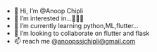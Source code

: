 - 👋 Hi, I’m @Anoop Chipli
- 👀 I’m interested in...🥡🍜🍟
- 🌱 I’m currently learning python,ML,flutter...
- 💞️ I’m looking to collaborate on flutter and flask
- 📫 reach me @anoopssjchipli@gmail.com

<!---
anoopssjchipli/anoopssjchipli is a ✨ special ✨ repository because its `README.md` (this file) appears on your GitHub profile.
You can click the Preview link to take a look at your changes.
--->
